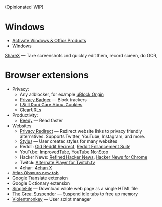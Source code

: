 (Opinionated, WIP)

# Windows
- [Activate Windows & Office Products](https://rentry.org/champagne_wiki#activate-windows-office-products)
- [Windows](https://cybertoolbank.cc/windows.html)

[ShareX](https://getsharex.com/) — Take screenshots and quickly edit them, record screen, do OCR,

# Browser extensions
- Privacy:
	- Any adblocker, for example [uBlock Origin](https://github.com/gorhill/uBlock)
	- [Privacy Badger](https://privacybadger.org/) — Block trackers
	- [I Still Dont Care About Cookies](https://github.com/OhMyGuus/I-Still-Dont-Care-About-Cookies)
	- [ClearURLs](https://docs.clearurls.xyz/1.23.0/#download)
- Productivity:
	- [Reedy](https://github.com/olegcherr/Reedy-for-Chrome) — Read faster
- Websites:
	- [Privacy Redirect](https://github.com/SimonBrazell/privacy-redirect) — Redirect website links to privacy friendly alternatives. Supports Twitter, YouTube, Instagram, and more.
	- [Stylus](https://github.com/openstyles/stylus) — User created styles for many websites
	- Reddit: [Old Reddit Redirect](https://github.com/tom-james-watson/old-reddit-redirect), [Reddit Enhancement Suite](https://redditenhancementsuite.com/)
	- YouTube: [ImprovedTube](https://github.com/code-for-charity/ImprovedTube-for-YouTube), [YouTube NonStop](https://github.com/lawfx/YoutubeNonStop)
	- Hacker News: [Refined Hacker News](https://github.com/plibither8/refined-hacker-news), [Hacker News for Chrome](https://github.com/adamalbrecht/hacker-news-for-chrome)
	- Twitch: [Alternate Player for Twitch.tv](https://chrome.google.com/webstore/detail/alternate-player-for-twit/bhplkbgoehhhddaoolmakpocnenplmhf?hl=ru)
	- 4chan: [4chan X](https://www.4chan-x.net/)
- [Atlas Obscura new tab](https://github.com/jesusoterogomez/chrome_extension_atlas_obscura)
- Google Translate extension
- Google Dictionary extension
- [SingleFile](https://github.com/gildas-lormeau/SingleFile) — Download whole web page as a single HTML file
- [The Great Suspender](https://github.com/greatsuspender/thegreatsuspender) — Suspend idle tabs to free up memory
- [Violentmonkey](https://violentmonkey.github.io/) — User script manager